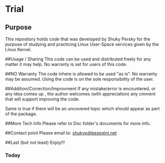 # Trial

## Purpose
This repository holds code that was developed by Shuky Persky for the purpose of studying and practicing Linux User-Space services given by the Linux Kernel.

##Usage / Sharing
This code can be used and distributed freely for any matter it may help. No warranty is set for users of this code.

##NO Warranty
The code inhere is allowed to be used "as is". No warranty may be assumed. Using the code is on the sole responsibility of the user.

##Addition/Correction/Improvment
If any mistake/error is encountered, or any idea comes up , the author welcomes (with appreciation) any cmment that will support improving the code.

Same is true if there will be an uncovered topic which should appear as part of the package.

##More Tech Info
Please refer to Doc folder's documents for more info.

##Contact point
Please email to: shukyp@bezeqint.net

##Last (but not least)
Enjoy!!!

### Today
